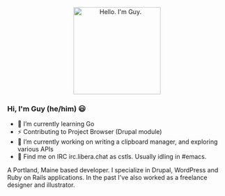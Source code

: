 <div align="center" dir="auto">
	<a target="_blank" rel="noopener noreferrer" href="https://guylyons.dev/art/jimly.png">
	<img width="200" src="https://guylyons.dev/art/jimly.png" alt="Hello. I'm Guy." style="max-width: 100%;">
	</a>
</div>

### Hi, I'm Guy (he/him) 😃‍
- 🌱 I’m currently learning Go
- ⚡ Contributing to Project Browser (Drupal module)
- 🔭 I’m currently working on writing a clipboard manager, and exploring various APIs
- 💬 Find me on IRC irc.libera.chat as cstls. Usually idling in #emacs.

A Portland, Maine based developer. I specialize in Drupal, WordPress and Ruby on Rails applications. In the past I've also worked as a freelance designer and illustrator.

<!--
**guylyons/guylyons** is a ✨ _special_ ✨ repository because its `README.md` (this file) appears on your GitHub profile.

Here are some ideas to get you started:

- 🌱 I’m currently learning ...
- 👯 I’m looking to collaborate on ...
- 🤔 I’m looking for help with ...
- 💬 Ask me about ...
- 📫 How to reach me: ...
- 😄 Pronouns: ...
- ⚡ Fun fact: ...
-->
